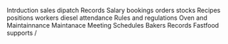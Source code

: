 Intrduction
sales
dipatch Records
Salary
bookings
orders
stocks
Recipes
positions 
workers
diesel
attendance 
Rules and regulations
Oven and Maintainnance
Maintanace
Meeting Schedules
Bakers Records
Fastfood supports /